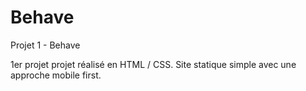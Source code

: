 # Behave

Projet 1 - Behave

1er projet projet réalisé en HTML / CSS. Site statique simple avec une approche mobile first.

<a href="https://loving-lovelace-4ffa67.netlify.com/">

